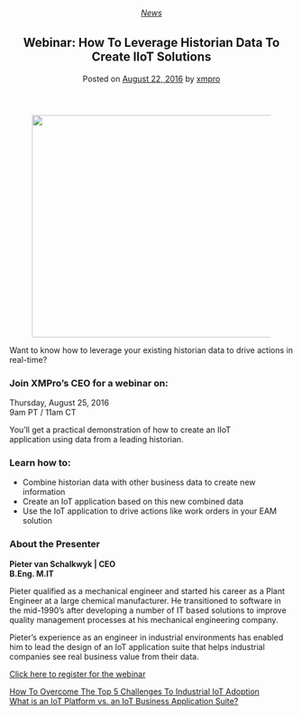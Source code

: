 <div class="large-9 col">
<article class="post-5357 post type-post status-publish format-standard has-post-thumbnail hentry category-news tag-solutions" id="post-5357">
<div class="article-inner">
<header class="entry-header">
<div class="entry-header-text entry-header-text-top text-center">
<h6 class="entry-category is-xsmall"><a href="https://xmpro.com/category/news/" rel="category tag">News</a></h6><h1 class="entry-title">Webinar: How To Leverage Historian Data To Create IIoT Solutions</h1><div class="entry-divider is-divider small"></div>
<div class="entry-meta uppercase is-xsmall">
<span class="posted-on">Posted on <a href="https://xmpro.com/webinar-how-to-leverage-historian-data-to-create-iiot-solutions/" rel="bookmark"><time class="entry-date published updated" datetime="2016-08-22T08:06:45+00:00">August 22, 2016</time></a></span> <span class="byline">by <span class="meta-author vcard"><a class="url fn n" href="https://xmpro.com/author/xmpro/">xmpro</a></span></span> </div>
</div>
</header>
<div class="entry-content single-page">
<div class="wpb-content-wrapper"><div class="vc_row wpb_row vc_row-fluid"><div class="wpb_column vc_column_container vc_col-sm-12"><div class="vc_column-inner"><div class="wpb_wrapper">
<div class="wpb_single_image wpb_content_element vc_align_left">
<figure class="wpb_wrapper vc_figure">
<a class="vc_single_image-wrapper vc_box_border_grey" href="https://attendee.gotowebinar.com/register/195290134319136257" target="_self"><img height="394" src="https://xmpro.com/wp-content/uploads/2016/08/WebinarLeverageHistorian.jpg" width="700"/>
</a>
</figure>
</div>
<div class="wpb_text_column wpb_content_element">
<div class="wpb_wrapper">
<p>Want to know how to leverage your existing historian data to drive actions in real-time?</p>
<h3>Join XMPro’s CEO for a webinar on:</h3>
<p>Thursday, August 25, 2016<br/>
9am PT / 11am CT</p>
<p>You’ll get a practical demonstration of how to create an IIoT application using data from a leading historian.</p>
<h3>Learn how to:</h3>
<ul>
<li>Combine historian data with other business data to create new information</li>
<li>Create an IoT application based on this new combined data</li>
<li>Use the IoT application to drive actions like work orders in your EAM solution</li>
</ul>
<h3>About the Presenter</h3>
<p><strong>Pieter van Schalkwyk | CEO</strong><br/>
<strong> B.Eng. M.IT</strong></p>
<p>Pieter qualified as a mechanical engineer and started his career as a Plant Engineer at a large chemical manufacturer. He transitioned to software in the mid-1990’s after developing a number of IT based solutions to improve quality management processes at his mechanical engineering company.</p>
<p>Pieter’s experience as an engineer in industrial environments has enabled him to lead the design of an IoT application suite that helps industrial companies see real business value from their data.</p>
<p><a href="https://attendee.gotowebinar.com/register/195290134319136257">Click here to register for the webinar</a></p>
</div>
</div>
</div></div></div></div>
</div>
<div class="blog-share text-center"><div class="is-divider medium"></div><div class="social-icons share-icons share-row relative"><a aria-label="Share on WhatsApp" class="icon button circle is-outline tooltip whatsapp show-for-medium" data-action="share/whatsapp/share" href="whatsapp://send?text=Webinar%3A%20How%20To%20Leverage%20Historian%20Data%20To%20Create%20IIoT%20Solutions - https://xmpro.com/webinar-how-to-leverage-historian-data-to-create-iiot-solutions/" title="Share on WhatsApp"><i class="icon-whatsapp"></i></a><a aria-label="Share on Facebook" class="icon button circle is-outline tooltip facebook" data-label="Facebook" href="https://www.facebook.com/sharer.php?u=https://xmpro.com/webinar-how-to-leverage-historian-data-to-create-iiot-solutions/" onclick="window.open(this.href,this.title,'width=500,height=500,top=300px,left=300px'); return false;" rel="noopener nofollow" target="_blank" title="Share on Facebook"><i class="icon-facebook"></i></a><a aria-label="Share on Twitter" class="icon button circle is-outline tooltip twitter" href="https://twitter.com/share?url=https://xmpro.com/webinar-how-to-leverage-historian-data-to-create-iiot-solutions/" onclick="window.open(this.href,this.title,'width=500,height=500,top=300px,left=300px'); return false;" rel="noopener nofollow" target="_blank" title="Share on Twitter"><i class="icon-twitter"></i></a><a aria-label="Email to a Friend" class="icon button circle is-outline tooltip email" href="/cdn-cgi/l/email-protection#d9e6aaacbbb3bcbaade48ebcbbb0b7b8abfcea98fcebe991b6aefcebe98db6fcebe995bcafbcabb8bebcfcebe991b0aaadb6abb0b8b7fcebe99db8adb8fcebe98db6fcebe99aabbcb8adbcfcebe99090b68dfcebe98ab6b5acadb0b6b7aaffbbb6bda0e49ab1bcbab2fcebe9adb1b0aafcebe9b6acadfcea98fcebe9b1adada9aafcea98fceb9ffceb9fa1b4a9abb6f7bab6b4fceb9faebcbbb0b7b8abf4b1b6aef4adb6f4b5bcafbcabb8bebcf4b1b0aaadb6abb0b8b7f4bdb8adb8f4adb6f4baabbcb8adbcf4b0b0b6adf4aab6b5acadb0b6b7aafceb9f" rel="nofollow" title="Email to a Friend"><i class="icon-envelop"></i></a><a aria-label="Pin on Pinterest" class="icon button circle is-outline tooltip pinterest" href="https://pinterest.com/pin/create/button?url=https://xmpro.com/webinar-how-to-leverage-historian-data-to-create-iiot-solutions/&amp;media=https://xmpro.com/wp-content/uploads/2016/08/WebinarLeverageHistorian.jpg&amp;description=Webinar%3A%20How%20To%20Leverage%20Historian%20Data%20To%20Create%20IIoT%20Solutions" onclick="window.open(this.href,this.title,'width=500,height=500,top=300px,left=300px'); return false;" rel="noopener nofollow" target="_blank" title="Pin on Pinterest"><i class="icon-pinterest"></i></a><a aria-label="Share on LinkedIn" class="icon button circle is-outline tooltip linkedin" href="https://www.linkedin.com/shareArticle?mini=true&amp;url=https://xmpro.com/webinar-how-to-leverage-historian-data-to-create-iiot-solutions/&amp;title=Webinar%3A%20How%20To%20Leverage%20Historian%20Data%20To%20Create%20IIoT%20Solutions" onclick="window.open(this.href,this.title,'width=500,height=500,top=300px,left=300px'); return false;" rel="noopener nofollow" target="_blank" title="Share on LinkedIn"><i class="icon-linkedin"></i></a></div></div></div>
<nav class="navigation-post" id="nav-below" role="navigation">
<div class="flex-row next-prev-nav bt bb">
<div class="flex-col flex-grow nav-prev text-left">
<div class="nav-previous"><a href="https://xmpro.com/industrial-iot-adoption/" rel="prev"><span class="hide-for-small"><i class="icon-angle-left"></i></span> How To Overcome The Top 5 Challenges To Industrial IoT Adoption</a></div>
</div>
<div class="flex-col flex-grow nav-next text-right">
<div class="nav-next"><a href="https://xmpro.com/iot-platform-vs-business-application-suite/" rel="next">What is an IoT Platform vs. an IoT Business Application Suite? <span class="hide-for-small"><i class="icon-angle-right"></i></span></a></div> </div>
</div>
</nav>
</div>
</article>
<div class="comments-area" id="comments">
</div>
</div>